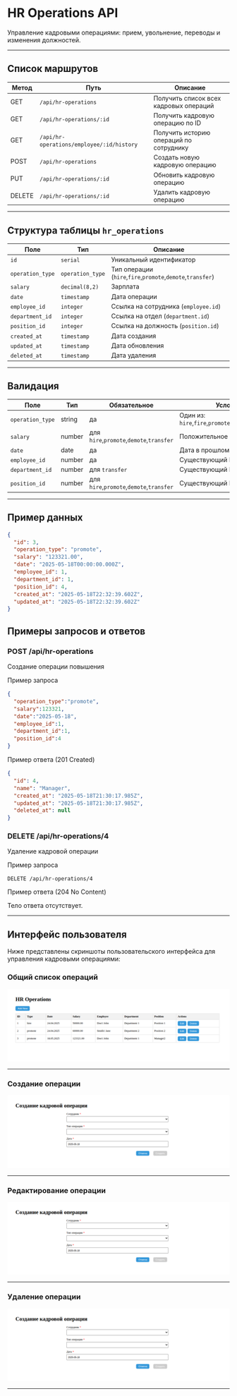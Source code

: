 # HR Operations API

Управление кадровыми операциями: прием, увольнение, переводы и изменения должностей.

---

## Список маршрутов

| Метод       | Путь                                      | Описание                                |
|-------------|-------------------------------------------|-----------------------------------------|
| GET         | `/api/hr-operations`                      | Получить список всех кадровых операций  |
| GET         | `/api/hr-operations/:id`                  | Получить кадровую операцию по ID        |
| GET         | `/api/hr-operations/employee/:id/history` | Получить историю операций по сотруднику |
| POST        | `/api/hr-operations`                      | Создать новую кадровую операцию         |
| PUT         | `/api/hr-operations/:id`                  | Обновить кадровую операцию              |
| DELETE      | `/api/hr-operations/:id`                  | Удалить кадровую операцию               |

---

## Структура таблицы `hr_operations`

| Поле             | Тип               | Описание                                                   |
|------------------|-------------------|------------------------------------------------------------|
| `id`             | `serial`          | Уникальный идентификатор                                   |
| `operation_type` | `operation_type`  | Тип операции (`hire`,`fire`,`promote`,`demote`,`transfer`) |
| `salary`         | `decimal(8,2)`    | Зарплата                                                   |
| `date`           | `timestamp`       | Дата операции                                              |
| `employee_id`    | `integer`         | Ссылка на сотрудника (`employee.id`)                       |
| `department_id`  | `integer`         | Ссылка на отдел (`department.id`)                          |
| `position_id`    | `integer`         | Ссылка на должность (`position.id`)                        |
| `created_at`     | `timestamp`       | Дата создания                                              |
| `updated_at`     | `timestamp`       | Дата обновления                                            |
| `deleted_at`     | `timestamp`       | Дата удаления                                              |

---

## Валидация

| Поле             | Тип       | Обязательное                             | Условия                                              |
|------------------|-----------|------------------------------------------|------------------------------------------------------|
| `operation_type` | string    | да                                       | Один из: `hire`,`fire`,`promote`,`demote`,`transfer` |
| `salary`         | number    | для `hire`,`promote`,`demote`,`transfer` | Положительное число                                  |
| `date`           | date      | да                                       | Дата в прошлом или настоящем                         |
| `employee_id`    | number    | да                                       | Существующий ID сотрудника                           |
| `department_id`  | number    | для `transfer`                           | Существующий ID отдела                               |
| `position_id`    | number    | для `hire`,`promote`,`demote`,`transfer` | Существующий ID должности                            |

---

## Пример данных

```json
{
  "id": 3,
  "operation_type": "promote",
  "salary": "123321.00",
  "date": "2025-05-18T00:00:00.000Z",
  "employee_id": 1,
  "department_id": 1,
  "position_id": 4,
  "created_at": "2025-05-18T22:32:39.602Z",
  "updated_at": "2025-05-18T22:32:39.602Z"
}
```
## Примеры запросов и ответов

### POST /api/hr-operations

Создание операции повышения

Пример запроса
```json
{
  "operation_type":"promote",
  "salary":123321,
  "date":"2025-05-18",
  "employee_id":1,
  "department_id":1,
  "position_id":4
}
```
Пример ответа (201 Created)
```json
{
  "id": 4,
  "name": "Manager",
  "created_at": "2025-05-18T21:30:17.985Z",
  "updated_at": "2025-05-18T21:30:17.985Z",
  "deleted_at": null
}
```

### DELETE /api/hr-operations/4

Удаление кадровой операции

Пример запроса

```http
DELETE /api/hr-operations/4
```

Пример ответа (204 No Content)

Тело ответа отсутствует.

---

## Интерфейс пользователя

Ниже представлены скриншоты пользовательского интерфейса для управления кадровыми операциями:

### Общий список операций

![Список операций](../public/images/hr-operations-list.png)

---

### Создание операции

![Создание операции](../public/images/hr-operations-create.png)

---

### Редактирование операции

![Редактирование операции](../public/images/hr-operations-edit.png)

---

### Удаление операции

![Удаление операции](../public/images/hr-operations-delete.png)

---
